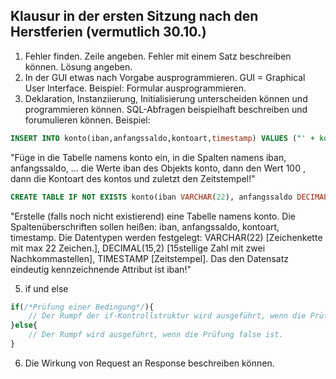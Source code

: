 ## Klausur in der ersten Sitzung nach den Herstferien (vermutlich 30.10.)

1. Fehler finden. Zeile angeben. Fehler mit einem Satz beschreiben können. Lösung angeben.
2. In der GUI etwas nach Vorgabe ausprogrammieren. GUI = Graphical User Interface. Beispiel: Formular ausprogrammieren.
3. Deklaration, Instanziierung, Initialisierung unterscheiden können und programmieren können.
SQL-Abfragen beispielhaft beschreiben und forumulieren können.
Beispiel:
```SQL
INSERT INTO konto(iban,anfangssaldo,kontoart,timestamp) VALUES ("' + konto.Iban + '",100,"' + konto.Kontoart + '",NOW());
```
"Füge in die Tabelle namens konto ein, in die Spalten namens iban, anfangssaldo, ... die Werte iban des Objekts konto, dann den Wert 100 , dann die Kontoart des kontos und zuletzt den Zeitstempel!"

```SQL
CREATE TABLE IF NOT EXISTS konto(iban VARCHAR(22), anfangssaldo DECIMAL(15,2), kontoart VARCHAR(20), timestamp TIMESTAMP, PRIMARY KEY(iban));
```

"Erstelle (falls noch nicht existierend) eine Tabelle namens konto. Die Spaltenüberschriften sollen heißen: iban, anfangssaldo, kontoart, timestamp. Die Datentypen werden festgelegt: VARCHAR(22) [Zeichenkette mit max 22 Zeichen.], DECIMAL(15,2) [15stellige Zahl mit zwei Nachkommastellen], TIMESTAMP [Zeitstempel]. Das den Datensatz eindeutig kennzeichnende Attribut ist iban!"

5. if und else

```Javascript
if(/*Prüfung einer Bedingung*/){
    // Der Rumpf der if-Kontrollstruktur wird ausgeführt, wenn die Prüfung true ist.
}else{
    // Der Rumpf wird ausgeführt, wenn die Prüfung false ist.
}
```
6. Die Wirkung von Request an Response beschreiben können.
